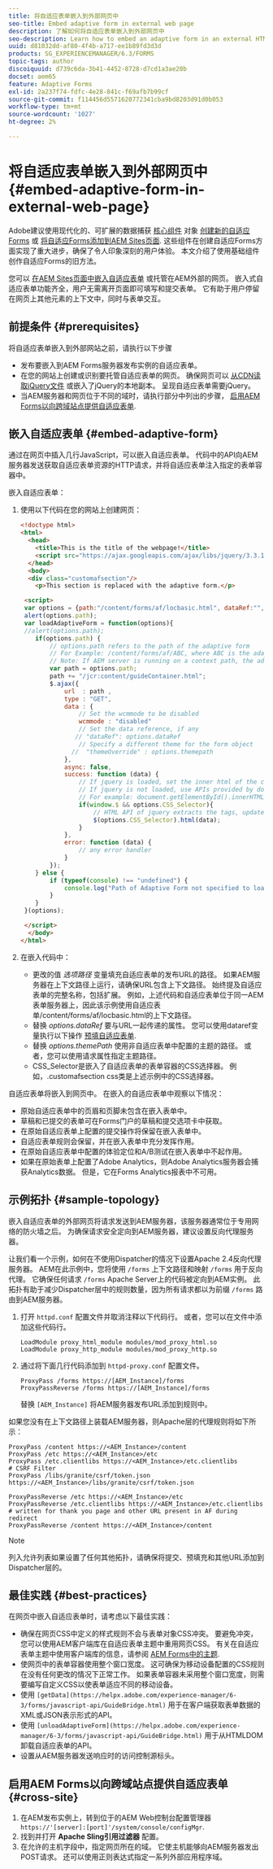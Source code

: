 ```yaml
---
title: 将自适应表单嵌入到外部网页中
seo-title: Embed adaptive form in external web page
description: 了解如何将自适应表单嵌入到外部网页中
seo-description: Learn how to embed an adaptive form in an external HTML web page
uuid: d81032dd-af80-4f4b-a717-ee1b89fd3d3d
products: SG_EXPERIENCEMANAGER/6.3/FORMS
topic-tags: author
discoiquuid: d739c6da-3b41-4452-8728-d7cd1a3ae20b
docset: aem65
feature: Adaptive Forms
exl-id: 2a237f74-fdfc-4e28-841c-f69afb7b99cf
source-git-commit: f114456d5571620772341cba9bd8203d91d0b053
workflow-type: tm+mt
source-wordcount: '1027'
ht-degree: 2%

---
```


# 将自适应表单嵌入到外部网页中{#embed-adaptive-form-in-external-web-page}

<span class="preview"> Adobe建议使用现代化的、可扩展的数据捕获 [核心组件](https://experienceleague.adobe.com/docs/experience-manager-core-components/using/adaptive-forms/introduction.html) 对象 [创建新的自适应Forms](/help/forms/using/create-an-adaptive-form-core-components.md) 或 [将自适应Forms添加到AEM Sites页面](/help/forms/using/create-or-add-an-adaptive-form-to-aem-sites-page.md). 这些组件在创建自适应Forms方面实现了重大进步，确保了令人印象深刻的用户体验。 本文介绍了使用基础组件创作自适应Forms的旧方法。 </span>

您可以 [在AEM Sites页面中嵌入自适应表单](/help/forms/using/embed-adaptive-form-aem-sites.md) 或托管在AEM外部的网页。 嵌入式自适应表单功能齐全，用户无需离开页面即可填写和提交表单。 它有助于用户停留在网页上其他元素的上下文中，同时与表单交互。

## 前提条件 {#prerequisites}

将自适应表单嵌入到外部网站之前，请执行以下步骤

* 发布要嵌入到AEM Forms服务器发布实例的自适应表单。
* 在您的网站上创建或识别要托管自适应表单的网页。 确保网页可以 [从CDN读取jQuery文件](https://ajax.googleapis.com/ajax/libs/jquery/3.3.1/jquery.min.js) 或嵌入了jQuery的本地副本。 呈现自适应表单需要jQuery。
* 当AEM服务器和网页位于不同的域时，请执行部分中列出的步骤， [启用AEM Forms以向跨域站点提供自适应表单](#cross-site).

## 嵌入自适应表单 {#embed-adaptive-form}

通过在网页中插入几行JavaScript，可以嵌入自适应表单。 代码中的API向AEM服务器发送获取自适应表单资源的HTTP请求，并将自适应表单注入指定的表单容器中。

嵌入自适应表单：

1. 使用以下代码在您的网站上创建网页：

   ```html
   <!doctype html>
   <html>
     <head>
       <title>This is the title of the webpage!</title>
       <script src="https://ajax.googleapis.com/ajax/libs/jquery/3.3.1/jquery.min.js"></script>
     </head>
     <body>
     <div class="customafsection"/>
       <p>This section is replaced with the adaptive form.</p>
   
    <script>
    var options = {path:"/content/forms/af/locbasic.html", dataRef:"", themepath:"", CSS_Selector:".customafsection"};
    alert(options.path);
    var loadAdaptiveForm = function(options){
    //alert(options.path);
       if(options.path) {
           // options.path refers to the path of the adaptive form
           // For Example: /content/forms/af/ABC, where ABC is the adaptive form
           // Note: If AEM server is running on a context path, the adaptive form URL must contain the context path
           var path = options.path;
           path += "/jcr:content/guideContainer.html";
           $.ajax({
               url  : path ,
               type : "GET",
               data : {
                   // Set the wcmmode to be disabled
                   wcmmode : "disabled"
                   // Set the data reference, if any
                  // "dataRef": options.dataRef
                   // Specify a different theme for the form object
                 //  "themeOverride" : options.themepath
               },
               async: false,
               success: function (data) {
                   // If jquery is loaded, set the inner html of the container
                   // If jquery is not loaded, use APIs provided by document to set the inner HTML but these APIs would not evaluate the script tag in HTML as per the HTML5 spec
                   // For example: document.getElementById().innerHTML
                   if(window.$ && options.CSS_Selector){
                       // HTML API of jquery extracts the tags, updates the DOM, and evaluates the code embedded in the script tag.
                       $(options.CSS_Selector).html(data);
                   }
               },
               error: function (data) {
                   // any error handler
               }
           });
       } else {
           if (typeof(console) !== "undefined") {
               console.log("Path of Adaptive Form not specified to loadAdaptiveForm");
           }
       }
    }(options);
   
    </script>
     </body>
   </html>
   ```

1. 在嵌入代码中：

   * 更改的值 *选项路径* 变量填充自适应表单的发布URL的路径。 如果AEM服务器在上下文路径上运行，请确保URL包含上下文路径。 始终提及自适应表单的完整名称，包括扩展。   例如，上述代码和自适应表单位于同一AEM表单服务器上，因此该示例使用自适应表单/content/forms/af/locbasic.html的上下文路径。
   * 替换 *options.dataRef* 要与URL一起传递的属性。 您可以使用dataref变量执行以下操作 [预填自适应表单](/help/forms/using/prepopulate-adaptive-form-fields.md).
   * 替换 *options.themePath* 使用非自适应表单中配置的主题的路径。 或者，您可以使用请求属性指定主题路径。
   * CSS_Selector是嵌入了自适应表单的表单容器的CSS选择器。 例如，.customafsection css类是上述示例中的CSS选择器。

自适应表单将嵌入到网页中。 在嵌入的自适应表单中观察以下情况：

* 原始自适应表单中的页眉和页脚未包含在嵌入表单中。
* 草稿和已提交的表单可在Forms门户的草稿和提交选项卡中获取。
* 在原始自适应表单上配置的提交操作将保留在嵌入表单中。
* 自适应表单规则会保留，并在嵌入表单中充分发挥作用。
* 在原始自适应表单中配置的体验定位和A/B测试在嵌入表单中不起作用。
* 如果在原始表单上配置了Adobe Analytics，则Adobe Analytics服务器会捕获Analytics数据。 但是，它在Forms Analytics报表中不可用。

## 示例拓扑 {#sample-topology}

嵌入自适应表单的外部网页将请求发送到AEM服务器，该服务器通常位于专用网络的防火墙之后。 为确保请求安全定向到AEM服务器，建议设置反向代理服务器。

让我们看一个示例，如何在不使用Dispatcher的情况下设置Apache 2.4反向代理服务器。 AEM在此示例中，您将使用 `/forms` 上下文路径和映射 `/forms` 用于反向代理。 它确保任何请求 `/forms` Apache Server上的代码被定向到AEM实例。 此拓扑有助于减少Dispatcher层中的规则数量，因为所有请求都以为前缀 `/forms` 路由到AEM服务器。

1. 打开 `httpd.conf` 配置文件并取消注释以下代码行。 或者，您可以在文件中添加这些代码行。

   ```text
   LoadModule proxy_html_module modules/mod_proxy_html.so
   LoadModule proxy_http_module modules/mod_proxy_http.so
   ```

1. 通过将下面几行代码添加到 `httpd-proxy.conf` 配置文件。

   ```text
   ProxyPass /forms https://[AEM_Instance]/forms
   ProxyPassReverse /forms https://[AEM_Instance]/forms
   ```

   替换 `[AEM_Instance]` 将AEM服务器发布URL添加到规则中。

如果您没有在上下文路径上装载AEM服务器，则Apache层的代理规则将如下所示：

```text
ProxyPass /content https://<AEM_Instance>/content
ProxyPass /etc https://<AEM_Instance>/etc
ProxyPass /etc.clientlibs https://<AEM_Instance>/etc.clientlibs
# CSRF Filter
ProxyPass /libs/granite/csrf/token.json https://<AEM_Instance>/libs/granite/csrf/token.json

ProxyPassReverse /etc https://<AEM_Instance>/etc
ProxyPassReverse /etc.clientlibs https://<AEM_Instance>/etc.clientlibs
# written for thank you page and other URL present in AF during redirect
ProxyPassReverse /content https://<AEM_Instance>/content
```

>[!NOTE]
>
>列入允许列表如果设置了任何其他拓扑，请确保将提交、预填充和其他URL添加到Dispatcher层的。

## 最佳实践 {#best-practices}

在网页中嵌入自适应表单时，请考虑以下最佳实践：

* 确保在网页CSS中定义的样式规则不会与表单对象CSS冲突。 要避免冲突，您可以使用AEM客户端库在自适应表单主题中重用网页CSS。 有关在自适应表单主题中使用客户端库的信息，请参阅 [AEM Forms中的主题](../../forms/using/themes.md).
* 使网页中的表单容器使用整个窗口宽度。 这可确保为移动设备配置的CSS规则在没有任何更改的情况下正常工作。 如果表单容器未采用整个窗口宽度，则需要编写自定义CSS以使表单适应不同的移动设备。
* 使用 `[getData](https://helpx.adobe.com/experience-manager/6-3/forms/javascript-api/GuideBridge.html)` 用于在客户端获取表单数据的XML或JSON表示形式的API。
* 使用 `[unloadAdaptiveForm](https://helpx.adobe.com/experience-manager/6-3/forms/javascript-api/GuideBridge.html)` 用于从HTMLDOM卸载自适应表单的API。
* 设置从AEM服务器发送响应时的访问控制源标头。

## 启用AEM Forms以向跨域站点提供自适应表单 {#cross-site}

1. 在AEM发布实例上，转到位于的AEM Web控制台配置管理器 `https://'[server]:[port]'/system/console/configMgr`.
1. 找到并打开 **Apache Sling引用过滤器** 配置。
1. 在允许的主机字段中，指定网页所在的域。 它使主机能够向AEM服务器发出POST请求。 还可以使用正则表达式指定一系列外部应用程序域。
